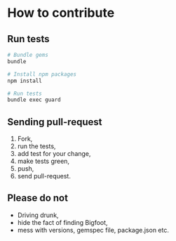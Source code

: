 # How to contribute

## Run tests

``` sh
# Bundle gems
bundle

# Install npm packages
npm install

# Run tests
bundle exec guard
```

## Sending pull-request

1. Fork,
2. run the tests,
3. add test for your change,
4. make tests green,
5. push,
6. send pull-request.

## Please do not

* Driving drunk,
* hide the fact of finding Bigfoot,
* mess with versions, gemspec file, package.json etc.

